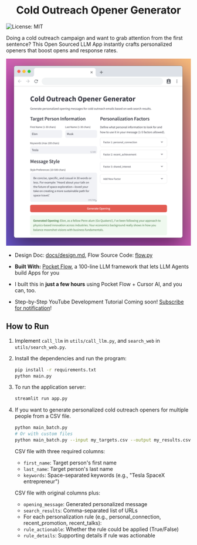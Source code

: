 <h1 align="center">Cold Outreach Opener Generator</h1>

![License: MIT](https://img.shields.io/badge/License-MIT-yellow.svg)

Doing a cold outreach campaign and want to grab attention from the first sentence? This Open Sourced LLM App instantly crafts personalized openers that boost opens and response rates.

<div align="center">
  <img src="./assets/banner.png" width="700"/>
</div>


- Design Doc: [docs/design.md](docs/design.md), Flow Source Code: [flow.py](flow.py)

- **Built With:** [Pocket Flow](https://github.com/The-Pocket/PocketFlow), a 100-line LLM framework that lets LLM Agents build Apps for you

- I built this in **just a few hours** using Pocket Flow + Cursor AI, and you can, too.

- Step-by-Step YouTube Development Tutorial Coming soon! [Subscribe for notification](https://www.youtube.com/@ZacharyLLM?sub_confirmation=1)!
 
## How to Run

1. Implement `call_llm` in `utils/call_llm.py`, and `search_web` in `utils/search_web.py`.

2. Install the dependencies and run the program:
    ```bash
    pip install -r requirements.txt
    python main.py
    ```

3. To run the application server: 
    ```bash
    streamlit run app.py
    ```

4. If you want to generate personalized cold outreach openers for multiple people from a CSV file.

    ```bash
    python main_batch.py
    # Or with custom files
    python main_batch.py --input my_targets.csv --output my_results.csv
    ```

    CSV file with three required columns:
    - `first_name`: Target person's first name
    - `last_name`: Target person's last name
    - `keywords`: Space-separated keywords (e.g., "Tesla SpaceX entrepreneur")

    CSV file with original columns plus:
    - `opening_message`: Generated personalized message
    - `search_results`: Comma-separated list of URLs
    - For each personalization rule (e.g., personal_connection, recent_promotion, recent_talks):
    - `rule_actionable`: Whether the rule could be applied (True/False)
    - `rule_details`: Supporting details if rule was actionable 